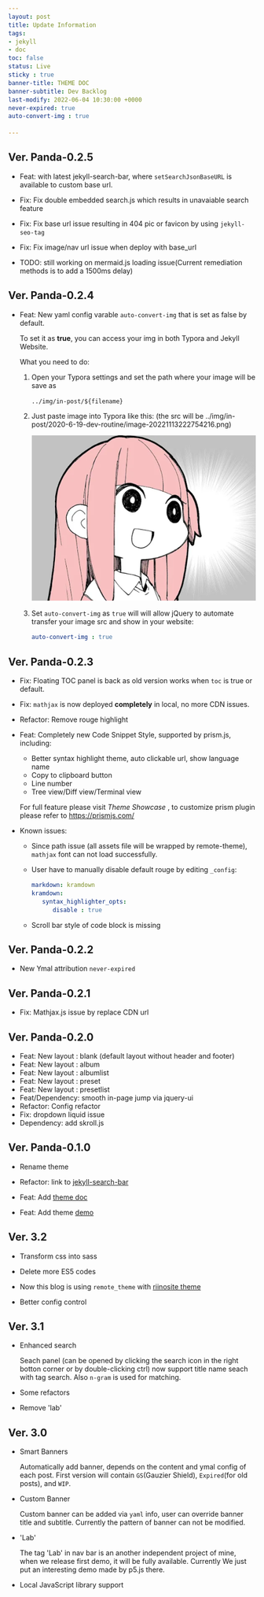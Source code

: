 ```yaml
---
layout: post
title: Update Information
tags: 
- jekyll 
- doc
toc: false
status: Live
sticky : true
banner-title: THEME DOC
banner-subtitle: Dev Backlog
last-modify: 2022-06-04 10:30:00 +0000
never-expired: true
auto-convert-img : true

---
```


## Ver. Panda-0.2.5

- Feat: with latest jekyll-search-bar, where `setSearchJsonBaseURL` is available to custom base url.

- Fix: Fix double embedded search.js which results in unavaiable search feature

- Fix: Fix base url issue resulting in 404 pic or favicon by using `jekyll-seo-tag`

- Fix: Fix image/nav url issue when deploy with base_url

- TODO: still working on mermaid.js loading issue(Current remediation methods is to add a 1500ms delay)

## Ver. Panda-0.2.4

- Feat: New yaml config varable `auto-convert-img` that is set as false by default.

  To set it as **true**, you can access your img in both Typora and Jekyll Website.

  What you need to do:

  1. Open your Typora settings and set the path where your image will be save as  

     `../img/in-post/${filename}`
  
  2. Just paste image into Typora like this: (the src will be ../img/in-post/2020-6-19-dev-routine/image-20221113222754216.png)
  
     ![image-20221113222754216](../img/in-post/2020-6-19-dev-routine/image-20221113222754216.png)
  
  3. Set `auto-convert-img` as `true` will will allow jQuery to automate transfer your image src and show in your website:
  
     ```yaml
     auto-convert-img : true
     ```
  
     

## Ver. Panda-0.2.3

 - Fix: Floating TOC panel is back as old version works when `toc` is true or default.

 - Fix: `mathjax` is now deployed **completely** in local, no more CDN issues.

 - Refactor: Remove rouge highlight

 - Feat: Completely new Code Snippet Style, supported by prism.js, including:

   - Better syntax highlight theme, auto clickable url, show language name
   - Copy to clipboard button
   - Line number
   - Tree view/Diff view/Terminal view

   For full feature please visit *Theme Showcase* , to customize prism plugin please refer to https://prismjs.com/
   
- Known issues:

  - Since path issue (all assets file will be wrapped by remote-theme), `mathjax` font can not load successfully.
  
  - User have to manually disable default rouge by editing `_config`:
  
    ```yml
    markdown: kramdown
    kramdown:
       syntax_highlighter_opts:
          disable : true
    ```
  
  - Scroll bar style of code block is missing
  
   


## Ver. Panda-0.2.2 


 - New Ymal attribution `never-expired`

## Ver. Panda-0.2.1

 - Fix: Mathjax.js issue by replace CDN url



## Ver. Panda-0.2.0 

- Feat: New layout : blank (default layout without header and footer)
- Feat: New layout : album
- Feat: New layout : albumlist
- Feat: New layout : preset
- Feat: New layout : presetlist
- Feat/Dependency: smooth in-page jump via jquery-ui 
- Refactor: Config refactor
- Fix: dropdown liquid issue
- Dependency:  add skroll.js

## Ver. Panda-0.1.0

- Rename theme

- Refactor:  link to [jekyll-search-bar](https://github.com/sorphwer/jekyll-theme-panda)

- Feat: Add [theme doc](https://github.com/sorphwer/jekyll-theme-panda)

- Feat: Add theme [demo](https://riino.site/jekyll-theme-panda/)

## Ver. 3.2

- Transform css into sass

- Delete more ES5 codes

- Now this blog is using `remote_theme` with [riinosite theme](https://github.com/sorphwer/jekyll-theme-panda)

- Better config control



## Ver. 3.1

-  Enhanced search 
   
   Seach panel (can be opened by clicking the search icon in the right botton corner or by double-clicking ctrl) now support title name seach with tag search. Also `n-gram` is used for matching.

-  Some refactors

-  Remove 'lab'

## Ver. 3.0

-  Smart Banners

    Automatically add banner, depends on the content and ymal config of each post. First version will contain `GS`(Gauzier Shield), `Expired`(for old posts), and `WIP`.

-  Custom Banner

    Custom banner can be added via `yaml` info, user can override banner title and subtitle. Currently the pattern of banner can not be modified.

-  'Lab'

    The tag 'Lab' in nav bar is an another independent project of mine, when we release first demo, it will be fully available. Currently We just put an interesting demo made by p5.js there.

-  Local JavaScript library support
